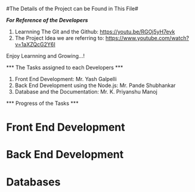 #The Details of the Project can be Found in This File#

***For Reference of the Developers***
1. Learnning The Git and the Github: https://youtu.be/RGOj5yH7evk
2. The Project Idea we are referring to: https://www.youtube.com/watch?v=1aXZQcG2Y6I

Enjoy Learnning and  Growing...!

*** The Tasks assigned to each Developers ***
1. Front End Development: Mr. Yash Galpelli
2. Back End Development using the Node.js: Mr. Pande Shubhankar
3. Database and the Documentation: Mr. K. Priyanshu Manoj

*** Progress of the Tasks ***
# Front End Development
# Back End Development
# Databases
